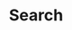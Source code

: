 ---
title: "Search" # in any language you want
layout: "search" # necessary for search
# url: "/archive"
description: "Recursive search, yes it's modern indeed!"
summary: "search"
placeholder: "placeholder text in search input box"
---
